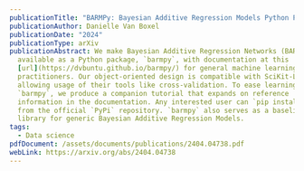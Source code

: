 ```yaml
---
publicationTitle: "BARMPy: Bayesian Additive Regression Models Python Package"
publicationAuthor: Danielle Van Boxel
publicationDate: "2024"
publicationType: arXiv
publicationAbstract: We make Bayesian Additive Regression Networks (BARN)
  available as a Python package, `barmpy`, with documentation at this
  [url](https://dvbuntu.github.io/barmpy/) for general machine learning
  practitioners. Our object-oriented design is compatible with SciKit-Learn,
  allowing usage of their tools like cross-validation. To ease learning to use
  `barmpy`, we produce a companion tutorial that expands on reference
  information in the documentation. Any interested user can `pip install barmpy`
  from the official `PyPi` repository. `barmpy` also serves as a baseline Python
  library for generic Bayesian Additive Regression Models.
tags:
  - Data science
pdfDocument: /assets/documents/publications/2404.04738.pdf
webLink: https://arxiv.org/abs/2404.04738
---
```

